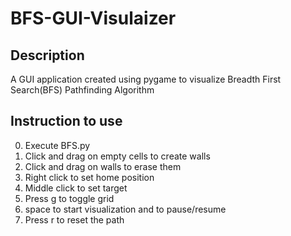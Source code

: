# BFS-GUI-Visulaizer

## Description
A GUI application created using pygame to visualize Breadth First Search(BFS) Pathfinding Algorithm

## Instruction to use
0. Execute BFS.py
1. Click and drag on empty cells to create walls
2. Click and drag on walls to erase them
3. Right click to set home position
4. Middle click to set target
5. Press g to toggle grid
6. space to start visualization and to pause/resume
7. Press r to reset the path

